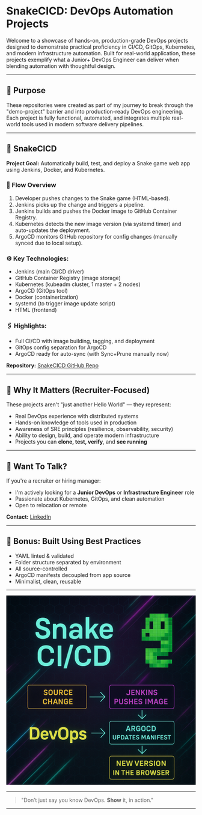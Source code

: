 # SnakeCICD: DevOps Automation Projects

Welcome to a showcase of hands-on, production-grade DevOps projects designed to demonstrate practical proficiency in CI/CD, GitOps, Kubernetes, and modern infrastructure automation. Built for real-world application, these projects exemplify what a Junior+ DevOps Engineer can deliver when blending automation with thoughtful design.
 
---
## 📅 Purpose
These repositories were created as part of my journey to break through the "demo-project" barrier and into production-ready DevOps engineering. Each project is fully functional, automated, and integrates multiple real-world tools used in modern software delivery pipelines.

---
## 🔄 SnakeCICD
**Project Goal:** Automatically build, test, and deploy a Snake game web app using Jenkins, Docker, and Kubernetes.

### 🔄 Flow Overview
1. Developer pushes changes to the Snake game (HTML-based).
2. Jenkins picks up the change and triggers a pipeline.
3. Jenkins builds and pushes the Docker image to GitHub Container Registry.
4. Kubernetes detects the new image version (via systemd timer) and auto-updates the deployment.
5. ArgoCD monitors GitHub repository for config changes (manually synced due to local setup).

### ⚙️ Key Technologies:
- Jenkins (main CI/CD driver)
- GitHub Container Registry (image storage)
- Kubernetes (kubeadm cluster, 1 master + 2 nodes)
- ArgoCD (GitOps tool)
- Docker (containerization)
- systemd (to trigger image update script)
- HTML (frontend)

### 🖇 Highlights:
- Full CI/CD with image building, tagging, and deployment
- GitOps config separation for ArgoCD
- ArgoCD ready for auto-sync (with Sync+Prune manually now)

**Repository:** [SnakeCICD GitHub Repo](https://github.com/DanyAAD90/snakecicd)

---
## 🧹 Why It Matters (Recruiter-Focused)
These projects aren't "just another Hello World" — they represent:

- Real DevOps experience with distributed systems
- Hands-on knowledge of tools used in production
- Awareness of SRE principles (resilience, observability, security)
- Ability to design, build, and operate modern infrastructure
- Projects you can **clone, test, verify**, and **see running**

---
## 🌟 Want To Talk?
If you're a recruiter or hiring manager:
- I'm actively looking for a **Junior DevOps** or **Infrastructure Engineer** role
- Passionate about Kubernetes, GitOps, and clean automation
- Open to relocation or remote

**Contact:** [LinkedIn](https://www.linkedin.com/in/daniel-zdun)

---
## 🌟 Bonus: Built Using Best Practices
- YAML linted & validated
- Folder structure separated by environment
- All source-controlled
- ArgoCD manifests decoupled from app source
- Minimalist, clean, reusable

---
![Preview](./image.png)

---
> "Don’t just say you know DevOps. **Show** it, in action."

---
